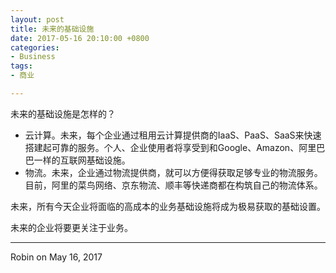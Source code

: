 ```yaml
---
layout: post
title: 未来的基础设施
date: 2017-05-16 20:10:00 +0800
categories:
- Business
tags:
- 商业

---
```


未来的基础设施是怎样的？

- 云计算。未来，每个企业通过租用云计算提供商的IaaS、PaaS、SaaS来快速搭建起可靠的服务。个人、企业使用者将享受到和Google、Amazon、阿里巴巴一样的互联网基础设施。
- 物流。未来，企业通过物流提供商，就可以方便得获取足够专业的物流服务。目前，阿里的菜鸟网络、京东物流、顺丰等快递商都在构筑自己的物流体系。

未来，所有今天企业将面临的高成本的业务基础设施将成为极易获取的基础设置。

未来的企业将要更关注于业务。

----

Robin on May 16, 2017